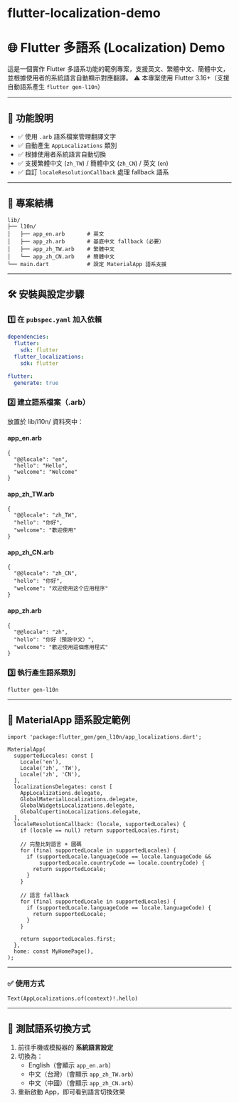 # flutter-localization-demo

# 🌐 Flutter 多語系 (Localization) Demo

這是一個實作 Flutter 多語系功能的範例專案，支援英文、繁體中文、簡體中文，並根據使用者的系統語言自動顯示對應翻譯。
⚠️ 本專案使用 Flutter 3.16+（支援自動語系產生 `flutter gen-l10n`）

---

## 📌 功能說明

- ✅ 使用 `.arb` 語系檔案管理翻譯文字
- ✅ 自動產生 `AppLocalizations` 類別
- ✅ 根據使用者系統語言自動切換
- ✅ 支援繁體中文 (`zh_TW`) / 簡體中文 (`zh_CN`) / 英文 (`en`)
- ✅ 自訂 `localeResolutionCallback` 處理 fallback 語系

---

## 📁 專案結構

```
lib/
├── l10n/
│   ├── app_en.arb       # 英文
│   ├── app_zh.arb       # 基底中文 fallback（必要）
│   ├── app_zh_TW.arb    # 繁體中文
│   └── app_zh_CN.arb    # 簡體中文
└── main.dart            # 設定 MaterialApp 語系支援
```

---

## 🛠️ 安裝與設定步驟

### 1️⃣ 在 `pubspec.yaml` 加入依賴

```yaml
dependencies:
  flutter:
    sdk: flutter
  flutter_localizations:
    sdk: flutter

flutter:
  generate: true
```

### 2️⃣ 建立語系檔案（.arb）
放置於 lib/l10n/ 資料夾中：

#### app_en.arb
```
{
  "@@locale": "en",
  "hello": "Hello",
  "welcome": "Welcome"
}
```

#### app_zh_TW.arb
```
{
  "@@locale": "zh_TW",
  "hello": "你好",
  "welcome": "歡迎使用"
}
```

#### app_zh_CN.arb
```
{
  "@@locale": "zh_CN",
  "hello": "你好",
  "welcome": "欢迎使用这个应用程序"
}
```

#### app_zh.arb
```
{
  "@@locale": "zh",
  "hello": "你好（預設中文）",
  "welcome": "歡迎使用這個應用程式"
}
```

### 3️⃣ 執行產生語系類別
```
flutter gen-l10n
```

---

## 🧩 MaterialApp 語系設定範例
```
import 'package:flutter_gen/gen_l10n/app_localizations.dart';

MaterialApp(
  supportedLocales: const [
    Locale('en'),
    Locale('zh', 'TW'),
    Locale('zh', 'CN'),
  ],
  localizationsDelegates: const [
    AppLocalizations.delegate,
    GlobalMaterialLocalizations.delegate,
    GlobalWidgetsLocalizations.delegate,
    GlobalCupertinoLocalizations.delegate,
  ],
  localeResolutionCallback: (locale, supportedLocales) {
    if (locale == null) return supportedLocales.first;

    // 完整比對語言 + 國碼
    for (final supportedLocale in supportedLocales) {
      if (supportedLocale.languageCode == locale.languageCode &&
          supportedLocale.countryCode == locale.countryCode) {
        return supportedLocale;
      }
    }

    // 語言 fallback
    for (final supportedLocale in supportedLocales) {
      if (supportedLocale.languageCode == locale.languageCode) {
        return supportedLocale;
      }
    }

    return supportedLocales.first;
  },
  home: const MyHomePage(),
);
```
---

### ✅ 使用方式
```
Text(AppLocalizations.of(context)!.hello)
```

---

## 🔁 測試語系切換方式

1. 前往手機或模擬器的 **系統語言設定**
2. 切換為：
   - English（會顯示 `app_en.arb`）
   - 中文（台灣）（會顯示 `app_zh_TW.arb`）
   - 中文（中國）（會顯示 `app_zh_CN.arb`）
3. 重新啟動 App，即可看到語言切換效果


